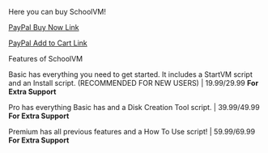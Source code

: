 Here you can buy SchoolVM!


[PayPal Buy Now Link](purchase.html)

[PayPal Add to Cart Link](addcart.html)

Features of SchoolVM

Basic has everything you need to get started. It includes a StartVM script and an Install script. (RECOMMENDED FOR NEW USERS) | 19.99/29.99 **For Extra Support**

Pro has everything Basic has and a Disk Creation Tool script. | 39.99/49.99 **For Extra Support**

Premium has all previous features and a How To Use script! | 59.99/69.99 **For Extra Support**

